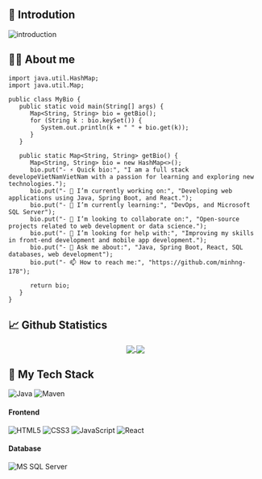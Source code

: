 ## 👋 Introdution
![introduction](https://user-images.githubusercontent.com/115227781/231954533-3c4640d4-f8b5-4d5d-a1a8-7b7c8bf10e69.gif)

## :technologist: About me
```
import java.util.HashMap;
import java.util.Map;

public class MyBio {
   public static void main(String[] args) {
      Map<String, String> bio = getBio();
      for (String k : bio.keySet()) {
         System.out.println(k + " " + bio.get(k));
      }
   }

   public static Map<String, String> getBio() {
      Map<String, String> bio = new HashMap<>();
      bio.put("- ⚡ Quick bio:", "I am a full stack developeVietNamVietNam with a passion for learning and exploring new technologies.");
      bio.put("- 🔭 I’m currently working on:", "Developing web applications using Java, Spring Boot, and React.");
      bio.put("- 🌱 I’m currently learning:", "DevOps, and Microsoft SQL Server");
      bio.put("- 👯 I’m looking to collaborate on:", "Open-source projects related to web development or data science.");
      bio.put("- 🤔 I’m looking for help with:", "Improving my skills in front-end development and mobile app development.");
      bio.put("- 💬 Ask me about:", "Java, Spring Boot, React, SQL databases, web development");
      bio.put("- 📫 How to reach me:", "https://github.com/minhng-178");

      return bio;
   }
}
``` 
## 📈 Github Statistics 

 <div align="center"> 
     <a href="">
      <img align="center" src="https://github-readme-stats-sigma-five.vercel.app/api?username=minhng-178&show_icons=true&include_all_commits=true&count_private=true&theme=react&line_height=40" />
    </a>
    <a href="">
      <img align="center" src="https://github-readme-stats.vercel.app/api/top-langs/?username=minhng-178&theme=react&line_height=40&hide=css"/>
    </a>
</div>

## :rocket: My Tech Stack
![Java](http://img.shields.io/badge/-Java-007396?style=flat-square&logo=java&logoColor=ffffff)
![Maven](http://img.shields.io/badge/-Maven-1565c0?style=flat-square&logo=apache-maven)
#### Frontend
![HTML5](https://img.shields.io/badge/-HTML5-%23E44D27?style=flat-square&logo=html5&logoColor=ffffff)
![CSS3](https://img.shields.io/badge/-CSS3-%231572B6?style=flat-square&logo=css3)
![JavaScript](https://img.shields.io/badge/-JavaScript-%23F7DF1C?style=flat-square&logo=javascript&logoColor=000000&labelColor=%23F7DF1C&color=%23FFCE5A)
![React](https://img.shields.io/badge/-React-%23282C34?style=flat-square&logo=react)
#### Database
![MS SQL Server](http://img.shields.io/badge/-MS%20SQL%20Server-CC2927?style=flat-square&logo=microsoft-sql-server&logoColor=ffffff)

